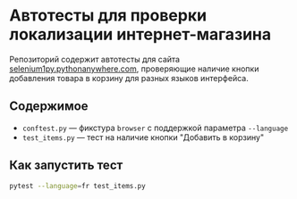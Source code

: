 # Автотесты для проверки локализации интернет-магазина

Репозиторий содержит автотесты для сайта [selenium1py.pythonanywhere.com](http://selenium1py.pythonanywhere.com), проверяющие наличие кнопки добавления товара в корзину для разных языков интерфейса.

## Содержимое
- `conftest.py` — фикстура `browser` с поддержкой параметра `--language`
- `test_items.py` — тест на наличие кнопки "Добавить в корзину"

## Как запустить тест
```bash
pytest --language=fr test_items.py